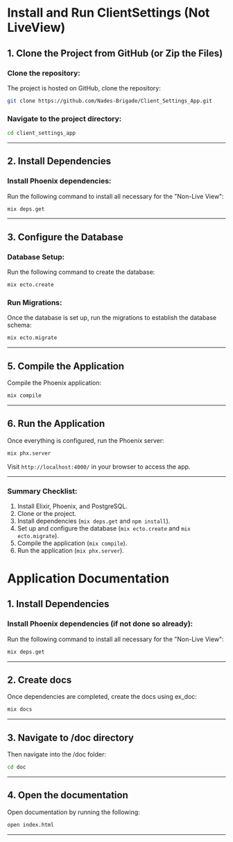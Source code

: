 # Install and Run ClientSettings (Not LiveView)
## 1. Clone the Project from GitHub (or Zip the Files)

### Clone the repository:
The project is hosted on GitHub, clone the repository:
```bash
git clone https://github.com/Nades-Brigade/Client_Settings_App.git
```

### Navigate to the project directory:
```bash
cd client_settings_app
```

---

## 2. Install Dependencies

### Install Phoenix dependencies:
Run the following command to install all necessary for the "Non-Live View":
```bash
mix deps.get
```

---

## 3. Configure the Database

### Database Setup:
Run the following command to create the database:
```bash
mix ecto.create
```

### Run Migrations:
Once the database is set up, run the migrations to establish the database schema:
```bash
mix ecto.migrate
```

---

## 5. Compile the Application

Compile the Phoenix application:
```bash
mix compile
```

---

## 6. Run the Application

Once everything is configured, run the Phoenix server:
```bash
mix phx.server
```

Visit `http://localhost:4000/` in your browser to access the app.

---

### Summary Checklist:

1. Install Elixir, Phoenix, and PostgreSQL.
2. Clone or the project.
3. Install dependencies (`mix deps.get` and `npm install`).
4. Set up and configure the database (`mix ecto.create` and `mix ecto.migrate`).
5. Compile the application (`mix compile`).
6. Run the application (`mix phx.server`).


# Application Documentation 
## 1. Install Dependencies

### Install Phoenix dependencies (if not done so already):
Run the following command to install all necessary for the "Non-Live View":
```bash
mix deps.get
```

---
## 2. Create docs

Once dependencies are completed, create the docs using ex_doc:
```bash
mix docs
```

---
## 3. Navigate to /doc directory

Then navigate into the /doc folder:
```bash
cd doc
```

---
## 4. Open the documentation

Open documentation by running the following:
```bash
open index.html
```

---

